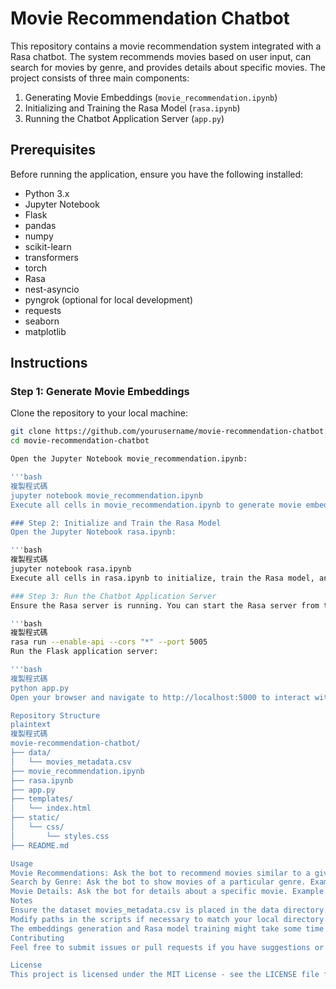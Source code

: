 # Movie Recommendation Chatbot

This repository contains a movie recommendation system integrated with a Rasa chatbot. The system recommends movies based on user input, can search for movies by genre, and provides details about specific movies. The project consists of three main components:

1. Generating Movie Embeddings (`movie_recommendation.ipynb`)
2. Initializing and Training the Rasa Model (`rasa.ipynb`)
3. Running the Chatbot Application Server (`app.py`)

## Prerequisites

Before running the application, ensure you have the following installed:

- Python 3.x
- Jupyter Notebook
- Flask
- pandas
- numpy
- scikit-learn
- transformers
- torch
- Rasa
- nest-asyncio
- pyngrok (optional for local development)
- requests
- seaborn
- matplotlib

## Instructions

### Step 1: Generate Movie Embeddings

Clone the repository to your local machine:

```bash
git clone https://github.com/yourusername/movie-recommendation-chatbot.git
cd movie-recommendation-chatbot

Open the Jupyter Notebook movie_recommendation.ipynb:

'''bash
複製程式碼
jupyter notebook movie_recommendation.ipynb
Execute all cells in movie_recommendation.ipynb to generate movie embeddings and save them to movie_embeddings.pkl.

### Step 2: Initialize and Train the Rasa Model
Open the Jupyter Notebook rasa.ipynb:

'''bash
複製程式碼
jupyter notebook rasa.ipynb
Execute all cells in rasa.ipynb to initialize, train the Rasa model, and start the Rasa server.

### Step 3: Run the Chatbot Application Server
Ensure the Rasa server is running. You can start the Rasa server from the command line if it's not already running:

'''bash
複製程式碼
rasa run --enable-api --cors "*" --port 5005
Run the Flask application server:

'''bash
複製程式碼
python app.py
Open your browser and navigate to http://localhost:5000 to interact with the chatbot.

Repository Structure
plaintext
複製程式碼
movie-recommendation-chatbot/
├── data/
│   └── movies_metadata.csv
├── movie_recommendation.ipynb
├── rasa.ipynb
├── app.py
├── templates/
│   └── index.html
├── static/
│   └── css/
│       └── styles.css
├── README.md

Usage
Movie Recommendations: Ask the bot to recommend movies similar to a given movie. Example: "Can you recommend a movie similar to Toy Story?"
Search by Genre: Ask the bot to show movies of a particular genre. Example: "Show me some action movies."
Movie Details: Ask the bot for details about a specific movie. Example: "Tell me about the movie Inception."
Notes
Ensure the dataset movies_metadata.csv is placed in the data directory.
Modify paths in the scripts if necessary to match your local directory structure.
The embeddings generation and Rasa model training might take some time depending on your hardware.
Contributing
Feel free to submit issues or pull requests if you have suggestions or improvements.

License
This project is licensed under the MIT License - see the LICENSE file for details.
